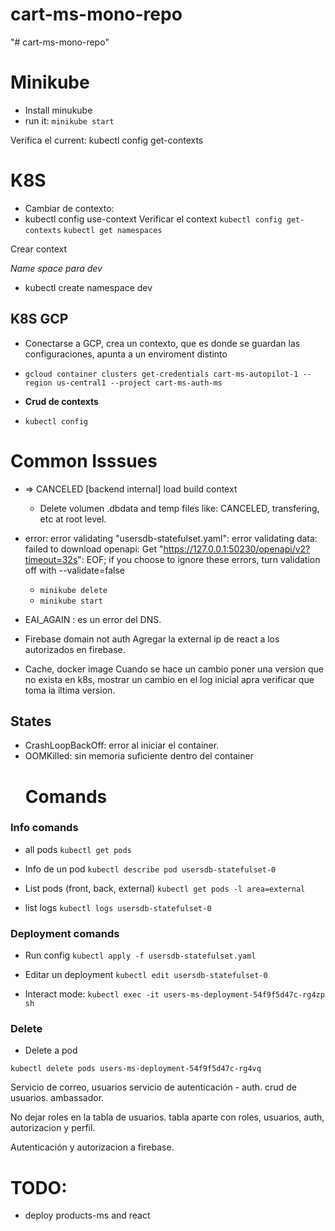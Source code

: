 # cart-ms-mono-repo
"# cart-ms-mono-repo" 

# Minikube
- Install minukube
- run it: ```minikube start```

Verifica el current:
kubectl config get-contexts

# K8S 

- Cambiar de contexto:
- kubectl config use-context <nombre-contexto>
Verificar el context
```kubectl config get-contexts```
```kubectl get namespaces```

Crear context


_Name space para dev_

- kubectl create namespace dev

## K8S GCP
- Conectarse a GCP, crea un contexto, que es donde se guardan las configuraciones, apunta a un enviroment distinto

- ```gcloud container clusters get-credentials cart-ms-autopilot-1 --region us-central1 --project cart-ms-auth-ms```

- __Crud de contexts__
- ```kubectl config```

# Common Isssues

- => CANCELED [backend internal] load build context   
    -   Delete volumen .dbdata and temp files like: CANCELED, transfering, etc at root level.

- error: error validating "usersdb-statefulset.yaml": error validating data: failed to download openapi: Get "https://127.0.0.1:50230/openapi/v2?timeout=32s": EOF; if you choose to ignore these errors, turn validation off with --validate=false

    - ```minikube delete```
    - ```minikube start```

- EAI_AGAIN  : es un error del DNS.

- Firebase domain not auth
    Agregar la external ip de react a los autorizados en firebase.

- Cache, docker image
    Cuando se hace un cambio poner una version que no exista en k8s, mostrar un cambio en el log inicial apra verificar que toma la íltima version.
## States
- CrashLoopBackOff: error al iniciar el container.
- OOMKilled: sin memoria suficiente dentro del container
    # Comands

### Info comands
- all pods
```kubectl get pods```
- Info de un pod
```kubectl describe pod usersdb-statefulset-0```
- List pods (front, back, external)
```kubectl get pods -l area=external``` 

- list logs 
```kubectl logs usersdb-statefulset-0```

### Deployment comands

- Run config
```kubectl apply -f usersdb-statefulset.yaml```
- Editar un deployment
```kubectl edit usersdb-statefulset-0```

- Interact mode:
```kubectl exec -it users-ms-deployment-54f9f5d47c-rg4zp sh```

### Delete
- Delete a pod

```kubectl delete pods users-ms-deployment-54f9f5d47c-rg4vq```

Servicio de correo, usuarios
servicio de autenticación - auth.
crud de usuarios.
ambassador.

No dejar roles en la tabla de usuarios.
tabla aparte con roles, usuarios, auth, autorizacion y perfil.

Autenticación y autorizacion a firebase.

# TODO:

- deploy products-ms and react